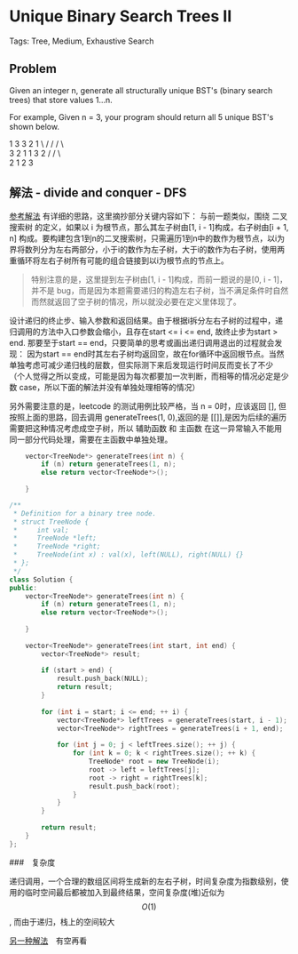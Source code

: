 # Unique Binary Search Trees II

Tags: Tree, Medium, Exhaustive Search

## Problem

Given an integer n, generate all structurally unique BST's (binary search trees) that store values 1...n.

For example,
Given n = 3, your program should return all 5 unique BST's shown below.

   1         3     3      2      1
    \       /     /      / \      \
     3     2     1      1   3      2
    /     /       \                 \
   2     1         2                 3

## 解法 - divide and conquer - DFS

[参考解法](https://algorithm.yuanbin.me/zh-hans/exhaustive_search/unique_binary_search_trees_ii.html) 有详细的思路，这里摘抄部分关键内容如下：
与前一题类似，围绕 二叉搜索树 的定义，如果以 i 为根节点，那么其左子树由[1, i - 1]构成，右子树由[i + 1, n] 构成。要构建包含1到n的二叉搜索树，只需遍历1到n中的数作为根节点，以i为界将数列分为左右两部分，小于i的数作为左子树，大于i的数作为右子树，使用两重循环将左右子树所有可能的组合链接到以i为根节点的节点上。
> 特别注意的是，这里提到左子树由[1, i - 1]构成，而前一题说的是[0, i - 1]，并不是 bug，而是因为本题需要递归的构造左右子树，当不满足条件时自然而然就返回了空子树的情况，所以就没必要在定义里体现了。

设计递归的终止步、输入参数和返回结果。由于根据i拆分左右子树的过程中，递归调用的方法中入口参数会缩小，且存在start <= i <= end, 故终止步为start > end. 那要至于start == end，只要简单的思考或画出递归调用退出的过程就会发现：
因为start == end时其左右子树均返回空，故在for循环中返回根节点。当然单独考虑可减少递归栈的层数，但实际测下来后发现运行时间反而变长了不少 （个人觉得之所以变成，可能是因为每次都要加一次判断，而相等的情况必定是少数 case，所以下面的解法并没有单独处理相等的情况）

另外需要注意的是，leetcode 的测试用例比较严格，当 n = 0时，应该返回 [], 但按照上面的思路，回去调用 generateTrees(1, 0),返回的是 [[]],是因为后续的遍历需要把这种情况考虑成空子树，所以 辅助函数 和 主函数 在这一异常输入不能用同一部分代码处理，需要在主函数中单独处理。
```cpp
    vector<TreeNode*> generateTrees(int n) {
        if (n) return generateTrees(1, n);
        else return vector<TreeNode*>();
        
    }
```

```cpp
/**
 * Definition for a binary tree node.
 * struct TreeNode {
 *     int val;
 *     TreeNode *left;
 *     TreeNode *right;
 *     TreeNode(int x) : val(x), left(NULL), right(NULL) {}
 * };
 */
class Solution {
public:
    vector<TreeNode*> generateTrees(int n) {
        if (n) return generateTrees(1, n);
        else return vector<TreeNode*>();
        
    }
    
    vector<TreeNode*> generateTrees(int start, int end) {
        vector<TreeNode*> result;
        
        if (start > end) {
            result.push_back(NULL);
            return result;
        }
        
        for (int i = start; i <= end; ++ i) {
            vector<TreeNode*> leftTrees = generateTrees(start, i - 1);
            vector<TreeNode*> rightTrees = generateTrees(i + 1, end);
            
            for (int j = 0; j < leftTrees.size(); ++ j) {
                for (int k = 0; k < rightTrees.size(); ++ k) {
                    TreeNode* root = new TreeNode(i);
                    root -> left = leftTrees[j];
                    root -> right = rightTrees[k];
                    result.push_back(root);
                }
            }
        }
        
        return result;
    }
};
```

###　复杂度

递归调用，一个合理的数组区间将生成新的左右子树，时间复杂度为指数级别，使用的临时空间最后都被加入到最终结果，空间复杂度(堆)近似为 $$O(1)$$, 而由于递归，栈上的空间较大


[另一种解法](https://leetcode.com/problems/unique-binary-search-trees-ii/discuss/31516/Share-a-C++-DP-solution-with-O(1)-space)　有空再看
